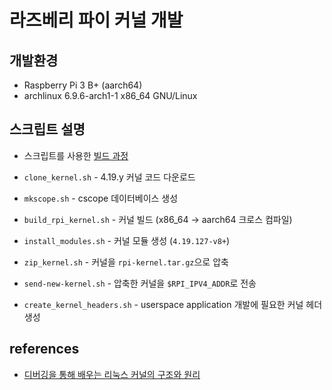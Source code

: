 # 라즈베리 파이 커널 개발

## 개발환경

* Raspberry Pi 3 B+ (aarch64)
* archlinux 6.9.6-arch1-1 x86_64 GNU/Linux

## 스크립트 설명

* 스크립트를 사용한 [빌드 과정](https://mkparkqq.github.io/docs/kernel/clone-and-build.html)

* `clone_kernel.sh` - 4.19.y 커널 코드 다운로드
* `mkscope.sh` - cscope 데이터베이스 생성
* `build_rpi_kernel.sh` - 커널 빌드 (x86_64 -> aarch64 크로스 컴파일)
* `install_modules.sh` - 커널 모듈 생성 (`4.19.127-v8+`)
* `zip_kernel.sh` - 커널을 `rpi-kernel.tar.gz`으로 압축
* `send-new-kernel.sh` - 압축한 커널을 `$RPI_IPV4_ADDR`로 전송
* `create_kernel_headers.sh` - userspace application 개발에 필요한 커널 헤더 생성

## references
* [디버깅을 통해 배우는 리눅스 커널의 구조와 원리](https://www.google.com/url?sa=t&source=web&rct=j&opi=89978449&url=https://m.yes24.com/Goods/Detail/90085976&ved=2ahUKEwiajeqRqYCHAxVRr1YBHce4CnUQFnoECBYQAQ&usg=AOvVaw1Krs1odtwo0oVwTN7IJZhe)
